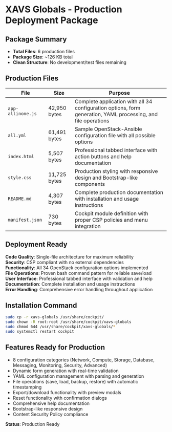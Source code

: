 # XAVS Globals - Production Deployment Package

## Package Summary
- **Total Files**: 6 production files
- **Package Size**: ~126 KB total
- **Clean Structure**: No development/test files remaining

## Production Files

| File | Size | Purpose |
|------|------|---------|
| `app-allinone.js` | 42,950 bytes | Complete application with all 34 configuration options, form generation, YAML processing, and file operations |
| `all.yml` | 61,491 bytes | Sample OpenStack-Ansible configuration file with all possible options |
| `index.html` | 5,507 bytes | Professional tabbed interface with action buttons and help documentation |
| `style.css` | 11,725 bytes | Production styling with responsive design and Bootstrap-like components |
| `README.md` | 4,307 bytes | Complete production documentation with installation and usage instructions |
| `manifest.json` | 730 bytes | Cockpit module definition with proper CSP policies and menu integration |

## Deployment Ready

**Code Quality**: Single-file architecture for maximum reliability  
**Security**: CSP compliant with no external dependencies  
**Functionality**: All 34 OpenStack configuration options implemented  
**File Operations**: Proven bash command pattern for reliable save/load  
**User Interface**: Professional tabbed interface with validation and help  
**Documentation**: Complete installation and usage instructions  
**Error Handling**: Comprehensive error handling throughout application  

## Installation Command
```bash
sudo cp -r xavs-globals /usr/share/cockpit/
sudo chown -R root:root /usr/share/cockpit/xavs-globals
sudo chmod 644 /usr/share/cockpit/xavs-globals/*
sudo systemctl restart cockpit
```

## Features Ready for Production
- 8 configuration categories (Network, Compute, Storage, Database, Messaging, Monitoring, Security, Advanced)
- Dynamic form generation with real-time validation
- YAML configuration management with parsing and generation
- File operations (save, load, backup, restore) with automatic timestamping
- Export/download functionality with preview modals
- Reset functionality with confirmation dialogs
- Comprehensive help documentation
- Bootstrap-like responsive design
- Content Security Policy compliance

**Status**: Production Ready
